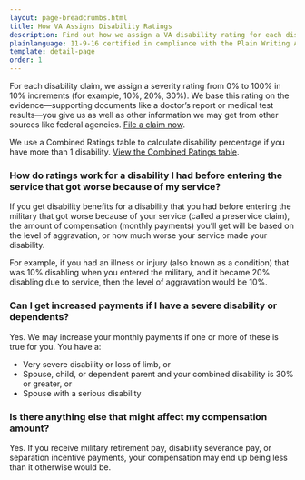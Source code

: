 ```yaml
---
layout: page-breadcrumbs.html
title: How VA Assigns Disability Ratings
description: Find out how we assign a VA disability rating for each disability claim.
plainlanguage: 11-9-16 certified in compliance with the Plain Writing Act
template: detail-page
order: 1
---
```


<div class="va-introtext">

For each disability claim, we assign a severity rating from 0% to 100% in 10% increments (for example, 10%, 20%, 30%). We base this rating on the evidence—supporting documents like a doctor’s report or medical test results—you give us as well as other information we may get from other sources like federal agencies. [File a claim now](/disability-benefits/apply/).

We use a Combined Ratings table to calculate disability percentage if you have more than 1 disability. [View the Combined Ratings table](https://www.benefits.va.gov/COMPENSATION/rates-index.asp#combinedRatingsTable1).

</div>

### How do ratings work for a disability I had before entering the service that got worse because of my service?

If you get disability benefits for a disability that you had before entering the military that got worse because of your service (called a preservice claim), the amount of compensation (monthly payments) you’ll get will be based on the level of aggravation, or how much worse your service made your disability.

For example, if you had an illness or injury (also known as a condition) that was 10% disabling when you entered the military, and it became 20% disabling due to service, then the level of aggravation would be 10%.

### Can I get increased payments if I have a severe disability or dependents?

Yes. We may increase your monthly payments if one or more of these is true for you. You have a:

- Very severe disability or loss of limb, or
- Spouse, child, or dependent parent and your combined disability is 30% or greater, or
- Spouse with a serious disability


### Is there anything else that might affect my compensation amount?

Yes. If you receive military retirement pay, disability severance pay, or separation incentive payments, your compensation may end up being less than it otherwise would be.

